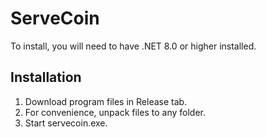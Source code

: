 # ServeCoin

To install, you will need to have .NET 8.0 or higher installed.

## Installation
1. Download program files in Release tab.
2. For convenience, unpack files to any folder.
3. Start servecoin.exe.
